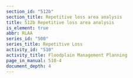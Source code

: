 ```yaml
---
section_id: "512b"
section_title: Repetitive loss area analysis
title: 512b Repetitive loss area analysis
is_element: true
abbr: RLAA
series_id: "500"
series_title: Repetitive Loss
activity_id: "510"
activity_title: Floodplain Management Planning
page_in_manual: 510-4
document_depth: 4
---
```

